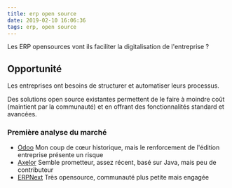 ```yaml
---
title: erp open source
date: 2019-02-10 16:06:36
tags: erp, open source
---
```

Les ERP opensources vont ils faciliter la digitalisation de l'entreprise ?

## Opportunité

Les entreprises ont besoins de structurer et automatiser leurs processus. 

Des solutions open source existantes permettent de le faire à moindre coût (maintient par la communauté) et en offrant des fonctionnalités standard et avancées.

### Première analyse du marché

- [Odoo](https://www.odoo.com/fr_FR/page/editions)
Mon coup de cœur historique, mais le renforcement de l'édition entreprise présente un risque
- [Axelor](https://github.com/axelor/axelor-business-suite)
Semble prometteur, assez récent, basé sur Java, mais peu de contributeur
- [ERPNext](http://erpnext.com/)
Très opensource, communauté plus petite mais engagée